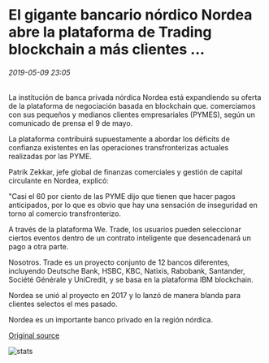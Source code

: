 # El gigante bancario nórdico Nordea abre la plataforma de Trading blockchain a más clientes ...

###### 2019-05-09 23:05

La institución de banca privada nórdica Nordea está expandiendo su oferta de la plataforma de negociación basada en blockchain que. comerciamos con sus pequeños y medianos clientes empresariales (PYMES), según un comunicado de prensa el 9 de mayo.

La plataforma contribuirá supuestamente a abordar los déficits de confianza existentes en las operaciones transfronterizas actuales realizadas por las PYME.

Patrik Zekkar, jefe global de finanzas comerciales y gestión de capital circulante en Nordea, explicó:

"Casi el 60 por ciento de las PYME dijo que tienen que hacer pagos anticipados, por lo que es obvio que hay una sensación de inseguridad en torno al comercio transfronterizo.

A través de la plataforma We. Trade, los usuarios pueden seleccionar ciertos eventos dentro de un contrato inteligente que desencadenará un pago a otra parte.

Nosotros. Trade es un proyecto conjunto de 12 bancos diferentes, incluyendo Deutsche Bank, HSBC, KBC, Natixis, Rabobank, Santander, Société Générale y UniCredit, y se basa en la plataforma IBM blockchain.

Nordea se unió al proyecto en 2017 y lo lanzó de manera blanda para clientes selectos el mes pasado.

Nordea es un importante banco privado en la región nórdica.

[Original source](https://cointelegraph.com/news/nordic-banking-giant-nordea-opens-blockchain-trading-platform-to-more-clients)

![stats](https://c.statcounter.com/11760860/0/a89fa40b/1/ "stats")